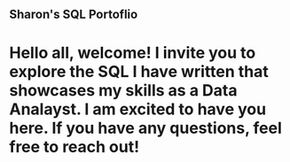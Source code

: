 ## Sharon's SQL Portoflio

# Hello all, welcome! I invite you to explore the SQL I have written that showcases my skills as a Data Analayst. I am excited to have you here. If you have any questions, feel free to reach out!
